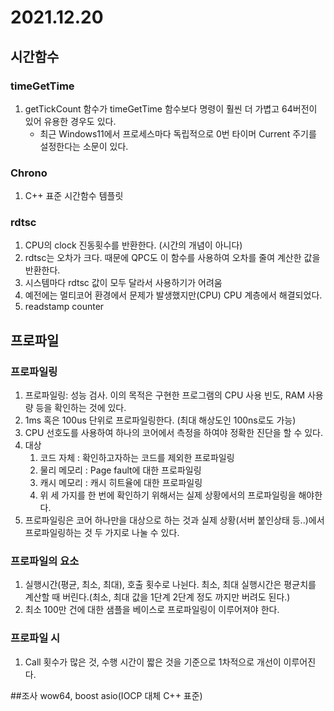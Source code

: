 # 2021.12.20
## 시간함수
### timeGetTime 
1. getTickCount 함수가 timeGetTime 함수보다 명령이 훨씬 더 가볍고 64버전이 있어 유용한 경우도 있다.
    * 최근 Windows11에서 프로세스마다 독립적으로 0번 타이머 Current 주기를 설정한다는 소문이 있다.

### Chrono
1. C++ 표준 시간함수 템플릿

### rdtsc
1. CPU의 clock 진동횟수를 반환한다. (시간의 개념이 아니다)
2. rdtsc는 오차가 크다. 때문에 QPC도 이 함수를 사용하여 오차를 줄여 계산한 값을 반환한다.
3. 시스템마다 rdtsc 값이 모두 달라서 사용하기가 어려움
4. 예전에는 멀티코어 환경에서 문제가 발생했지만(CPU) CPU 계층에서 해결되었다.
5. readstamp counter

## 프로파일
### 프로파일링
1. 프로파일링: 성능 검사. 이의 목적은 구현한 프로그램의 CPU 사용 빈도, RAM 사용량 등을 확인하는 것에 있다.
2. 1ms 혹은 100us 단위로 프로파일링한다. (최대 해상도인 100ns로도 가능)
3. CPU 선호도를 사용하여 하나의 코어에서 측정을 하여야 정확한 진단을 할 수 있다.
4. 대상
    1) 코드 자체    : 확인하고자하는 코드를 제외한 프로파일링
    2) 물리 메모리   : Page fault에 대한 프로파일링
    3) 캐시 메모리   : 캐시 히트율에 대한 프로파일링
    4) 위 세 가지를 한 번에 확인하기 위해서는 실제 상황에서의 프로파일링을 해야한다.
5. 프로파일링은 코어 하나만을 대상으로 하는 것과 실제 상황(서버 붙인상태 등..)에서 프로파일링하는 것 두 가지로 나눌 수 있다. 

### 프로파일의 요소
1. 실행시간(평균, 최소, 최대), 호출 횟수로 나뉜다. 최소, 최대 실행시간은 평균치를 계산할 때 버린다.(최소, 최대 값을 1단계 2단계 정도 까지만 버려도 된다.)
2. 최소 100만 건에 대한 샘플을 베이스로 프로파일링이 이루어져야 한다.

### 프로파일 시 
1. Call 횟수가 많은 것, 수행 시간이 짧은 것을 기준으로 1차적으로 개선이 이루어진다.

##조사
wow64, boost asio(IOCP 대체 C++ 표준)
